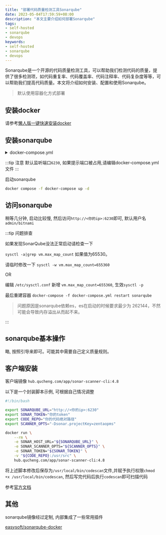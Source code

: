 ```yaml
---
title: "部署代码质量检测工具Sonarqube"
date: 2023-05-04T17:59:59+08:00
description: "本文主要介绍如何部署Sonarqube"
tags:
- self-hosted
- sonarqube
- devops
keywords:
- self-hosted
- sonarqube
- devops
---
```


Sonarqube是一个开源的代码质量检测工具，可以帮助我们检测代码的质量，提供了很多检测项，如代码重复率、代码覆盖率、代码注释率、代码复杂度等等，可以帮助我们提高代码质量。本文将介绍如何安装、配置和使用Sonarqube。

<!-- truncate -->

> 默认使用容器化方式部署

## 安装docker

请参考[懒人版一键快速安装docker](/posts/docker)

## 安装sonarqube

<details>
<summary>docker-compose.yml</summary>

```yaml title="docker-compose.yml"
version: '2'
services:
  postgresql:
    image: hub.qucheng.com/app/postgresql:15
    container_name: postgresql
    restart: always
    volumes:
      - 'postgresql_data:/bitnami/postgresql'
    environment:
      - ALLOW_EMPTY_PASSWORD=yes
      - POSTGRESQL_USERNAME=bn_sonarqube
      - POSTGRESQL_DATABASE=bitnami_sonarqube
  sonarqube:
    image: hub.qucheng.com/app/sonarqube:qc-r3-9.9.0
    container_name: sonarqube
    restart: always
    ports:
      - '6230:9000'
    volumes:
      - 'sonarqube_data:/bitnami/sonarqube'
    depends_on:
      - postgresql
    environment:
      - ALLOW_EMPTY_PASSWORD=yes
      - SONARQUBE_DATABASE_HOST=postgresql
      - SONARQUBE_DATABASE_PORT_NUMBER=5432
      - SONARQUBE_DATABASE_USER=bn_sonarqube
      - SONARQUBE_DATABASE_NAME=bitnami_sonarqube
      - BITNAMI_DEBUG=true
      - SONARQUBE_USERNAME=admin
      - SONARQUBE_PASSWORD=bitnami
volumes:
  postgresql_data:
    driver: local
  sonarqube_data:
    driver: local
```

</details>

:::tip 注意
默认监听端口`6230`, 如果提示端口被占用,请编辑docker-compose.yml文件
:::

启动sonarqube

```bash
docker compose -f docker-compose up -d
```

## 访问sonarqube

稍等几分钟, 启动比较慢, 然后访问`http://<你的ip>:6230`即可, 默认用户名`admin/bitnami`

:::tip 问题排查

如果发现SonarQube没法正常启动请检查一下

`sysctl -a|grep vm.max_map_count` 如果值为65530。

请临时修改一下 `sysctl -w vm.max_map_count=655360`

OR

编辑 `/etc/sysctl.conf` 新增 `vm.max_map_count=655360`, 生效`sysctl -p`

最后重建容器 `docker-compose -f docker-compose.yml restart sonarqube`

> 问题原因是sonarqube依赖es，es在启动的时候要求最少为 262144，不然可能会导致内存溢出从而起不来。

:::

## sonarqube基本操作

略, 按照引导来即可。可能其中需要自己定义质量规则。

## 客户端安装

客户端镜像 `hub.qucheng.com/app/sonar-scanner-cli:4.8`

以下是一个封装脚本示例, 可根据自己情况调整

```bash
#!/bin/bash

export SONARQUBE_URL="http://<你的ip>:6230"
export SONAR_TOKEN="你的token"
export CODE_REPO="你的代码绝对路径"
export SCANNER_OPTS="-Dsonar.projectKey=zentaopms"

docker run \
    --rm \
    -e SONAR_HOST_URL="${SONARQUBE_URL}" \
    -e SONAR_SCANNER_OPTS="${SCANNER_OPTS}" \
    -e SONAR_TOKEN="${SONAR_TOKEN}" \
    -v "${CODE_REPO}:/usr/src" \
    hub.qucheng.com/app/sonar-scanner-cli:4.8
```

将上述脚本修改后保存为`/usr/local/bin/codescan`文件,并赋予执行权限`chmod +x /usr/local/bin/codescan`, 然后写完代码后执行`codescan`即可扫描代码

参考[官方文档](https://docs.sonarqube.org/latest/analyzing-source-code/scanners/sonarscanner/)

## 其他

sonarqube镜像经过定制, 内部集成了一些常用插件

[easysoft/sonarqube-docker](https://github.com/quicklyon/sonarqube-docker)
